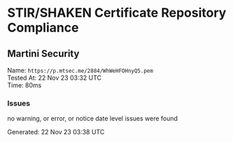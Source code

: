 # STIR/SHAKEN Certificate Repository Compliance

## Martini Security

Name: `https://p.mtsec.me/2884/WhWeHFOHnyQ5.pem`\
Tested At: 22 Nov 23 03:32 UTC\
Time: 80ms

### Issues

no warning, or error, or notice date level issues were found

Generated: 22 Nov 23 03:38 UTC
